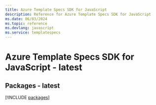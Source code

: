 ```yaml
---
title: Azure Template Specs SDK for JavaScript
description: Reference for Azure Template Specs SDK for JavaScript
ms.date: 06/03/2024
ms.topic: reference
ms.devlang: javascript
ms.service: templatespecs
---
```

# Azure Template Specs SDK for JavaScript - latest
## Packages - latest
[!INCLUDE [packages](template-specs-index.md)]